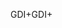 <span data-ttu-id="aa485-101">GDI+</span><span class="sxs-lookup"><span data-stu-id="aa485-101">GDI+</span></span>